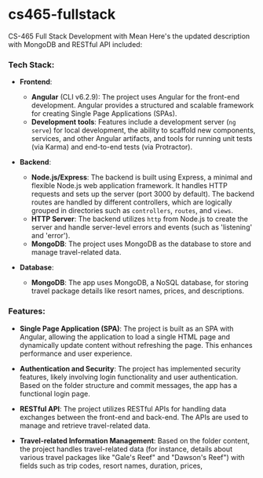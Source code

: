 # cs465-fullstack
CS-465 Full Stack Development with Mean
Here's the updated description with MongoDB and RESTful API included:

### Tech Stack:
- **Frontend**: 
  - **Angular** (CLI v6.2.9): The project uses Angular for the front-end development. Angular provides a structured and scalable framework for creating Single Page Applications (SPAs). 
  - **Development tools**: Features include a development server (`ng serve`) for local development, the ability to scaffold new components, services, and other Angular artifacts, and tools for running unit tests (via Karma) and end-to-end tests (via Protractor).
  
- **Backend**:
  - **Node.js/Express**: The backend is built using Express, a minimal and flexible Node.js web application framework. It handles HTTP requests and sets up the server (port 3000 by default). The backend routes are handled by different controllers, which are logically grouped in directories such as `controllers`, `routes`, and `views`.
  - **HTTP Server**: The backend utilizes `http` from Node.js to create the server and handle server-level errors and events (such as 'listening' and 'error').
  - **MongoDB**: The project uses MongoDB as the database to store and manage travel-related data.

- **Database**:
  - **MongoDB**: The app uses MongoDB, a NoSQL database, for storing travel package details like resort names, prices, and descriptions.

### Features:
- **Single Page Application (SPA)**: The project is built as an SPA with Angular, allowing the application to load a single HTML page and dynamically update content without refreshing the page. This enhances performance and user experience.
  
- **Authentication and Security**: The project has implemented security features, likely involving login functionality and user authentication. Based on the folder structure and commit messages, the app has a functional login page.
  
- **RESTful API**: The project utilizes RESTful APIs for handling data exchanges between the front-end and back-end. The APIs are used to manage and retrieve travel-related data.
  
- **Travel-related Information Management**: Based on the folder content, the project handles travel-related data (for instance, details about various travel packages like "Gale's Reef" and "Dawson's Reef") with fields such as trip codes, resort names, duration, prices,
